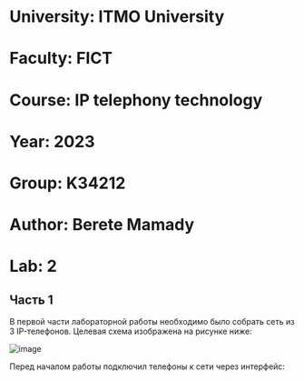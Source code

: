 # University: ITMO University

# Faculty: FICT

# Course: IP telephony technology

# Year: 2023

# Group: K34212

# Author: Berete Mamady

# Lab: 2

## Часть 1 

В первой части лабораторной работы необходимо было собрать сеть из 3 IP-телефонов. Целевая схема изображена на рисунке ниже:

![image](https://user-images.githubusercontent.com/61075142/229523431-b590cc85-86c9-43e0-9fa1-0d3c4ade2c06.png)

Перед началом работы подключил телефоны к сети через интерфейс:


